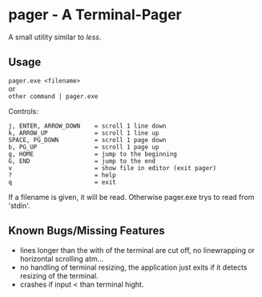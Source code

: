 # pager - A Terminal-Pager
A small utility similar to *less*.

## Usage
```pager.exe <filename>``` \
    or \
```other command | pager.exe```

Controls:

    j, ENTER, ARROW_DOWN    = scroll 1 line down
    k, ARROW_UP             = scroll 1 line up
    SPACE, PG_DOWN          = scroll 1 page down
    b, PG_UP                = scroll 1 page up
    g, HOME                 = jump to the beginning
    G, END                  = jump to the end
    v                       = show file in editor (exit pager)
    ?                       = help
    q                       = exit

If a filename is given, it will be read. Otherwise pager.exe trys to read from 'stdin'.

## Known Bugs/Missing Features
- lines longer than the with of the terminal are cut off, no linewrapping or horizontal scrolling atm...
- no handling of terminal resizing, the application just exits if it detects resizing of the terminal.
- crashes if input < than terminal hight.